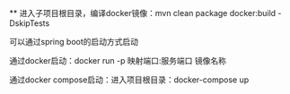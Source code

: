 ** 
进入子项目根目录，编译docker镜像：mvn clean package docker:build -DskipTests

可以通过spring boot的启动方式启动

通过docker启动：docker run -p 映射端口:服务端口 镜像名称

通过docker compose启动：进入项目根目录：docker-compose up
